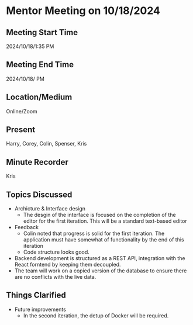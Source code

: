 # Mentor Meeting on 10/18/2024

## Meeting Start Time

2024/10/18/1:35 PM

## Meeting End Time

2024/10/18/ PM

## Location/Medium

Online/Zoom

## Present

Harry, Corey, Colin, Spenser, Kris

## Minute Recorder

Kris 

## Topics Discussed
  + Archicture & Interface design
    - The desgin of the interface is focused on the completion of the editor for the first iteration. This will be a standard text-based editor
  + Feedback
    - Colin noted that progress is solid for the first iteration. The application must have somewhat of functionality by the end of this iteration
    - Code structure looks good.
  + Backend development is structured as a REST API, integration with the React forntend by keeping them decoupled.
  + The team will work on a copied version of the database to ensure there are no conflicts with the live data.

## Things Clarified
  + Future improvements
    - In the second iteration, the detup of Docker will be required.
